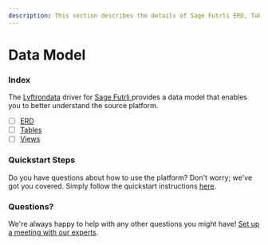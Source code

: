 ```yaml
---
description: This section describes the details of Sage Futrli ERD, Tables, and Views.
---
```


# Data Model

### Index

The  [Lyftrondata](https://www.lyftrondata.com/) driver for [Sage Futrli](https://www.lyftrondata.com/integration/sage-futrli/)[ ](https://www.lyftrondata.com/integration/sage-futrli/)provides a data model that enables you to better understand the source platform.

* [ ] [ERD](../../../finance-analytics/sage-futrli/data-model/erd.md)
* [ ] [Tables](../../../finance-analytics/sage-futrli/data-model/tables.md)
* [ ] [Views](../../../finance-analytics/sage-futrli/data-model/views.md)

### Quickstart Steps

Do you have questions about how to use the platform? Don't worry; we've got you covered. Simply follow the quickstart instructions [here](../../../../quickstart-steps.md).

### Questions? <a href="#questions" id="questions"></a>

We're always happy to help with any other questions you might have! [Set up a meeting with our experts](https://www.lyftrondata.com/book-a-meeting/).

